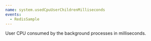 ```yaml
---
name: system.usedCpuUserChildrenMilliseconds
events:
  - RedisSample
---
```


User CPU consumed by the background processes in milliseconds.